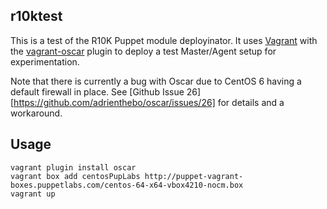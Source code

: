 r10ktest
--------

This is a test of the R10K Puppet module deployinator. It uses [Vagrant][vagrant] with the [vagrant-oscar][vagrant-oscar] plugin to deploy a test Master/Agent setup for experimentation.

Note that there is currently a bug with Oscar due to CentOS 6 having a default firewall in place. See [Github Issue 26][https://github.com/adrienthebo/oscar/issues/26] for details and a workaround.

Usage
-----

    vagrant plugin install oscar
    vagrant box add centosPupLabs http://puppet-vagrant-boxes.puppetlabs.com/centos-64-x64-vbox4210-nocm.box
	vagrant up

[vagrant]: http://vagrantup.com
[vagrant-oscar]: https://github.com/adrienthebo/oscar
